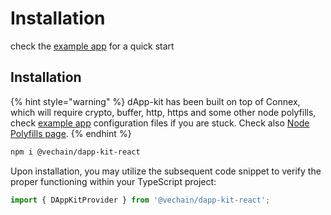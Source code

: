 # Installation

check the [example app](https://github.com/vechain/vechain-dapp-kit/tree/main/examples/sample-react-app) for a quick start

## Installation

{% hint style="warning" %}
dApp-kit has been built on top of Connex, which will require crypto, buffer, http, https and some other node polyfills, check [example app](https://github.com/vechain/vechain-dapp-kit/tree/main/examples) configuration files if you are stuck. Check also [Node Polyfills page](https://app.gitbook.com/s/HKk8xWsgscVhGUM2fb7S/developer-resources/sdks-and-providers/dapp-kit/dapp-kit-1/node-polyfills).
{% endhint %}

```bash
npm i @vechain/dapp-kit-react
```

Upon installation, you may utilize the subsequent code snippet to verify the proper functioning within your TypeScript project:

```typescript
import { DAppKitProvider } from '@vechain/dapp-kit-react';
```
